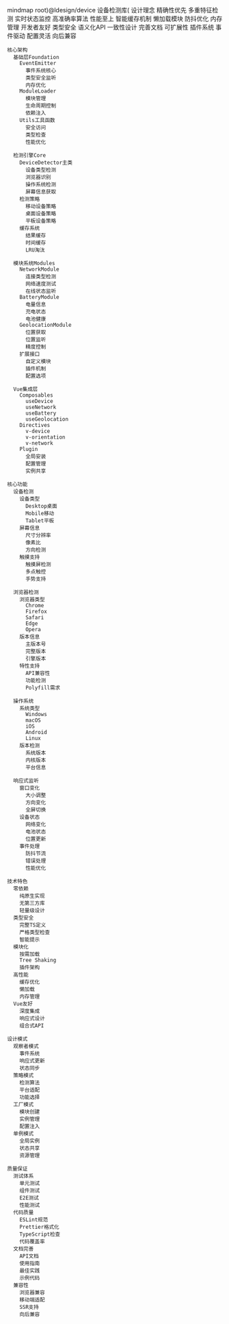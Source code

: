 mindmap
  root)@ldesign/device 设备检测库(
    设计理念
      精确性优先
        多重特征检测
        实时状态监控
        高准确率算法
      性能至上
        智能缓存机制
        懒加载模块
        防抖优化
        内存管理
      开发者友好
        类型安全
        语义化API
        一致性设计
        完善文档
      可扩展性
        插件系统
        事件驱动
        配置灵活
        向后兼容

    核心架构
      基础层Foundation
        EventEmitter
          事件系统核心
          类型安全监听
          内存优化
        ModuleLoader
          模块管理
          生命周期控制
          依赖注入
        Utils工具函数
          安全访问
          类型检查
          性能优化

      检测引擎Core
        DeviceDetector主类
          设备类型检测
          浏览器识别
          操作系统检测
          屏幕信息获取
        检测策略
          移动设备策略
          桌面设备策略
          平板设备策略
        缓存系统
          结果缓存
          时间缓存
          LRU淘汰

      模块系统Modules
        NetworkModule
          连接类型检测
          网络速度测试
          在线状态监听
        BatteryModule
          电量信息
          充电状态
          电池健康
        GeolocationModule
          位置获取
          位置监听
          精度控制
        扩展接口
          自定义模块
          插件机制
          配置选项

      Vue集成层
        Composables
          useDevice
          useNetwork
          useBattery
          useGeolocation
        Directives
          v-device
          v-orientation
          v-network
        Plugin
          全局安装
          配置管理
          实例共享

    核心功能
      设备检测
        设备类型
          Desktop桌面
          Mobile移动
          Tablet平板
        屏幕信息
          尺寸分辨率
          像素比
          方向检测
        触摸支持
          触摸屏检测
          多点触控
          手势支持

      浏览器检测
        浏览器类型
          Chrome
          Firefox
          Safari
          Edge
          Opera
        版本信息
          主版本号
          完整版本
          引擎版本
        特性支持
          API兼容性
          功能检测
          Polyfill需求

      操作系统
        系统类型
          Windows
          macOS
          iOS
          Android
          Linux
        版本检测
          系统版本
          内核版本
          平台信息

      响应式监听
        窗口变化
          大小调整
          方向变化
          全屏切换
        设备状态
          网络变化
          电池状态
          位置更新
        事件处理
          防抖节流
          错误处理
          性能优化

    技术特色
      零依赖
        纯原生实现
        无第三方库
        轻量级设计
      类型安全
        完整TS定义
        严格类型检查
        智能提示
      模块化
        按需加载
        Tree Shaking
        插件架构
      高性能
        缓存优化
        懒加载
        内存管理
      Vue友好
        深度集成
        响应式设计
        组合式API

    设计模式
      观察者模式
        事件系统
        响应式更新
        状态同步
      策略模式
        检测算法
        平台适配
        功能选择
      工厂模式
        模块创建
        实例管理
        配置注入
      单例模式
        全局实例
        状态共享
        资源管理

    质量保证
      测试体系
        单元测试
        组件测试
        E2E测试
        性能测试
      代码质量
        ESLint规范
        Prettier格式化
        TypeScript检查
        代码覆盖率
      文档完善
        API文档
        使用指南
        最佳实践
        示例代码
      兼容性
        浏览器兼容
        移动端适配
        SSR支持
        向后兼容

